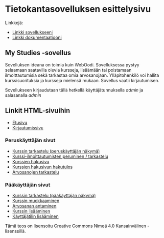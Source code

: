 # Tietokantasovelluksen esittelysivu

Linkkejä:

* [Linkki sovellukseeni](https://ahuotala.users.cs.helsinki.fi/oodi)
* [Linkki dokumentaatiooni](https://github.com/alehuo/Tsoha-Bootstrap/blob/master/doc/dokumentaatio.pdf)

## My Studies -sovellus

Sovelluksen ideana on toimia kuin WebOodi. Sovelluksessa pystyy selaamaan saatavilla olevia kursseja, lisäämään tai poistamaan ilmoittautumisia sekä tarkastaa omia arvosanojaan. Ylläpitohenkilö voi hallita kurssisuorituksia ja kursseja mielensä mukaan. Sovellus vaatii kirjautumisen.

Sovellukseen kirjaudutaan tällä hetkellä käyttäjätunnuksella *admin* ja salasanalla *admin*

## Linkit HTML-sivuihin

* [Etusivu](https://htmlpreview.github.io/?https://raw.githubusercontent.com/alehuo/Tsoha-Bootstrap/master/doc/html-sivut/index.html)
* [Kirjautumissivu](https://htmlpreview.github.io/?https://raw.githubusercontent.com/alehuo/Tsoha-Bootstrap/master/doc/html-sivut/login.html)

### Peruskäyttäjän sivut

* [Kurssin tarkastelu (peruskäyttäjän näkymä)](https://htmlpreview.github.io/?https://raw.githubusercontent.com/alehuo/Tsoha-Bootstrap/master/doc/html-sivut/courseRegistration.html)
* [Kurssi-ilmoittautumisten peruminen / tarkastelu](https://htmlpreview.github.io/?https://raw.githubusercontent.com/alehuo/Tsoha-Bootstrap/master/doc/html-sivut/registrations.html)
* [Kurssien hakusivu](https://htmlpreview.github.io/?https://raw.githubusercontent.com/alehuo/Tsoha-Bootstrap/master/doc/html-sivut/courses.html)
* [Kurssien hakusivun hakutulos](https://htmlpreview.github.io/?https://raw.githubusercontent.com/alehuo/Tsoha-Bootstrap/master/doc/html-sivut/coursesList.html)
* [Arvosanojen tarkastelu](https://htmlpreview.github.io/?https://raw.githubusercontent.com/alehuo/Tsoha-Bootstrap/master/doc/html-sivut/grades.html)

### Pääkäyttäjän sivut

* [Kurssin tarkastelu (pääkäyttäjän näkymä)](https://htmlpreview.github.io/?https://raw.githubusercontent.com/alehuo/Tsoha-Bootstrap/master/doc/html-sivut/viewCourse.html)
* [Kurssin muokkaaminen](https://htmlpreview.github.io/?https://raw.githubusercontent.com/alehuo/Tsoha-Bootstrap/master/doc/html-sivut/editCourse.html)
* [Arvosanan antaminen](https://htmlpreview.github.io/?https://raw.githubusercontent.com/alehuo/Tsoha-Bootstrap/master/doc/html-sivut/addGrade.html)
* [Kurssin lisääminen](https://htmlpreview.github.io/?https://raw.githubusercontent.com/alehuo/Tsoha-Bootstrap/master/doc/html-sivut/addCourse.html)
* [Käyttäjätilin lisääminen](https://htmlpreview.github.io/?https://raw.githubusercontent.com/alehuo/Tsoha-Bootstrap/master/doc/html-sivut/addUser.html)


Tämä teos on lisensoitu Creative Commons Nimeä 4.0 Kansainvälinen -lisenssillä. 
